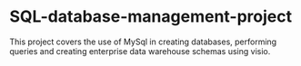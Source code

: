 # SQL-database-management-project
This project covers the use of MySql in creating databases, performing queries and creating enterprise data warehouse schemas using visio.

